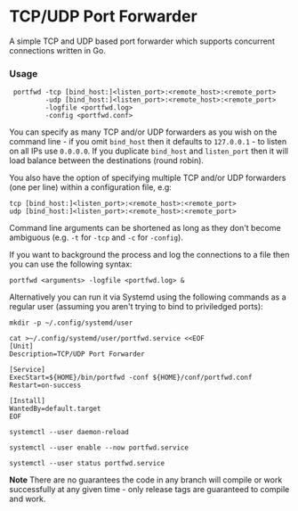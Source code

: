 # TCP/UDP Port Forwarder

A simple TCP and UDP based port forwarder which supports concurrent connections written in Go.

### Usage

```
 portfwd -tcp [bind_host:]<listen_port>:<remote_host>:<remote_port>
         -udp [bind_host:]<listen_port>:<remote_host>:<remote_port>
         -logfile <portfwd.log>
         -config <portfwd.conf>
```

You can specify as many TCP and/or UDP forwarders as you wish on the command line - if you omit `bind_host` then it defaults to `127.0.0.1` - to listen on all IPs use `0.0.0.0`. If you duplicate `bind_host` and `listen_port` then it will load balance between the destinations (round robin).

You also have the option of specifying multiple TCP and/or UDP forwarders (one per line) within a configuration file, e.g:

```
tcp [bind_host:]<listen_port>:<remote_host>:<remote_port>
udp [bind_host:]<listen_port>:<remote_host>:<remote_port>
```

Command line arguments can be shortened as long as they don't become ambiguous (e.g. `-t` for `-tcp` and `-c` for `-config`).

If you want to background the process and log the connections to a file then you can use the following syntax:

```
portfwd <arguments> -logfile <portfwd.log> &
```

Alternatively you can run it via Systemd using the following commands as a regular user (assuming you aren't trying to bind to priviledged ports):

```
mkdir -p ~/.config/systemd/user

cat >~/.config/systemd/user/portfwd.service <<EOF
[Unit]
Description=TCP/UDP Port Forwarder

[Service]
ExecStart=${HOME}/bin/portfwd -conf ${HOME}/conf/portfwd.conf
Restart=on-success

[Install]
WantedBy=default.target
EOF

systemctl --user daemon-reload

systemctl --user enable --now portfwd.service

systemctl --user status portfwd.service
```

**Note** There are no guarantees the code in any branch will compile or work successfully at any given time - only release tags are guaranteed to compile and work.
